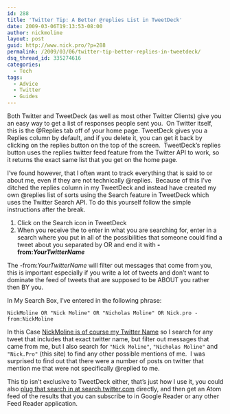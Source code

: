 ```yaml
---
id: 288
title: 'Twitter Tip: A Better @replies List in TweetDeck'
date: 2009-03-06T19:13:53-08:00
author: nickmoline
layout: post
guid: http://www.nick.pro/?p=288
permalink: /2009/03/06/twitter-tip-better-replies-in-tweetdeck/
dsq_thread_id: 335274616
categories:
  - Tech
tags:
  - Advice
  - Twitter
  - Guides
---
```

Both Twitter and TweetDeck (as well as most other Twitter Clients) give you an easy way to get a list of responses people sent you.  On Twitter itself, this is the @Replies tab off of your home page. TweetDeck gives you a Replies column by default, and if you delete it, you can get it back by clicking on the replies button <amp-img title="Replies button in TweetDeck" src="{{ site.baseurl }}/wp-content/uploads/sites/4/2009/03/region-capture-3.png" alt="Replies button in TweetDeck" width="30" height="28" layout="fixed"></amp-img> on the top of the screen.  TweetDeck&#8217;s replies button uses the replies twitter feed feature from the Twitter API to work, so it returns the exact same list that you get on the home page.

I&#8217;ve found however, that I often want to track everything that is said to or about me, even if they are not technically @replies.  Because of this I&#8217;ve ditched the replies column in my TweetDeck and instead have created my own @replies list of sorts using the Search feature in TweetDeck which uses the Twitter Search API. To do this yourself follow the simple instructions after the break.  
<!--more-->

<amp-img aria-describedby="caption-attachment-289"  title="@Replies tab on Twitter" src="{{ site.baseurl }}/wp-content/uploads/sites/4/2009/03/region-capture-2.png" alt="@Replies tab on Twitter" width="799" height="218" layout="responsive" lightbox></amp-img>

1. Click on the Search icon in TweetDeck <amp-img title="Search Button in TweetDeck" src="{{ site.baseurl }}/wp-content/uploads/sites/4/2009/03/region-capture-4.png" alt="Search Button in TweetDeck" width="26" height="30" layout="fixed">
<amp-img title="Tweet Deck: What are you Searching for?" src="{{ site.baseurl }}/wp-content/uploads/2009/03/region-capture-5-150x23.png" alt="Tweet Deck: What are you Searching for?" width="447" height="69" layout="responsive" lightbox></amp-img>
2. When you receive the to enter in what you are searching for, enter in a search where you put in all of the possibilities that someone could find a tweet about you separated by OR and end it with **-from:_YourTwitterName_**

The -from:_YourTwitterName_ will filter out messages that come from you, this is important especially if you write a lot of tweets and don&#8217;t want to dominate the feed of tweets that are supposed to be ABOUT you rather then BY you.

In My Search Box, I&#8217;ve entered in the following phrase:

```
NickMoline OR "Nick Moline" OR "Nicholas Moline" OR Nick.pro -from:NickMoline
```

In this Case <a title="Follow @NickMoline on Twitter" href="http://twitter.com/NickMoline" target="_blank">NickMoline is of course my Twitter Name</a> so I search for any tweet that includes that exact twitter name, but filter out messages that came from me, but I also search for `"Nick Moline"`, `"Nicholas Moline"` and `"Nick.Pro"` (this site) to find any other possible mentions of me.  I was surprised to find out that there were a number of posts on twitter that mention me that were not specifically @replied to me.

This tip isn&#8217;t exclusive to TweetDeck either, that&#8217;s just how I use it, you could also <a title="Search mentions of NickMoline" href="https://twitter.com/search?q=NickMoline%20OR%20%22Nick%20Moline%22%20OR%20%22Nicholas%20Moline%22%20OR%20Nick.pro%20-from%3ANickMoline&src=typed_query" target="_blank" class="broken_link">plug that search in at search.twitter.com</a> directly, and then get an Atom feed of the results that you can subscribe to in Google Reader or any other Feed Reader application.